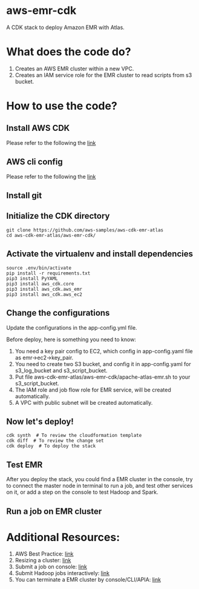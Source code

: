 # aws-emr-cdk

A CDK stack to deploy Amazon EMR with Atlas.

# What does the code do?
1. Creates an AWS EMR cluster within a new VPC.
2. Creates an IAM service role for the EMR cluster to read scripts from s3 bucket.


# How to use the code?
## Install AWS CDK
Please refer to the following the [link](https://docs.aws.amazon.com/cdk/latest/guide/getting_started.html)

## AWS cli config 
Please refer to the following the [link](https://docs.aws.amazon.com/cli/latest/userguide/cli-configure-files.html)

## Install git

## Initialize the CDK directory
    
    git clone https://github.com/aws-samples/aws-cdk-emr-atlas
    cd aws-cdk-emr-atlas/aws-emr-cdk/

## Activate the virtualenv and install dependencies
    source .env/bin/activate
    pip install -r requirements.txt
    pip3 install PyYAML
    pip3 install aws_cdk.core
    pip3 install aws_cdk.aws_emr
    pip3 install aws_cdk.aws_ec2


## Change the configurations
Update the configurations in the app-config.yml file.

Before deploy, here is something you need to know:

1. You need a key pair config to EC2, which config in app-config.yaml file as emr->ec2->key_pair.
2. You need to create two S3 bucket, and config it in app-config.yaml for s3_log_bucket and s3_script_bucket.
3. Put file  aws-cdk-emr-atlas/aws-emr-cdk/apache-atlas-emr.sh  to your s3_script_bucket.
4. The IAM role and job flow role for EMR service, will be created automatically.
5. A VPC with public subnet will be created automatically.

## Now let's deploy!
    cdk synth  # To review the cloudformation template
    cdk diff  # To review the change set
    cdk deploy  # To deploy the stack

## Test EMR
After you deploy the stack, you could find a EMR cluster in the console, try to connect the master node in terminal 
to run a job, and test other services on it, or add a step on the console to test Hadoop and Spark.

## Run a job on EMR cluster
# Additional Resources:
1. AWS Best Practice: [link](https://docs.aws.amazon.com/emr/latest/ManagementGuide/emr-plan-instances-guidelines.html)
2. Resizing a cluster: [link](https://docs.aws.amazon.com/emr/latest/ManagementGuide/emr-manage-resize.html)
3. Submit a job on console: [link](https://docs.aws.amazon.com/emr/latest/ManagementGuide/emr-add-steps-console.html)
4. Submit Hadoop jobs interactively: [link](https://docs.aws.amazon.com/emr/latest/ManagementGuide/interactive-jobs.html)
5. You can terminate a EMR cluster by console/CLI/APIA: [link](https://docs.aws.amazon.com/emr/latest/ManagementGuide/UsingEMR_TerminateJobFlow.html)
